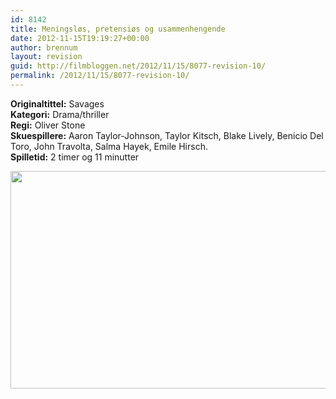 ```yaml
---
id: 8142
title: Meningsløs, pretensiøs og usammenhengende
date: 2012-11-15T19:19:27+00:00
author: brennum
layout: revision
guid: http://filmbloggen.net/2012/11/15/8077-revision-10/
permalink: /2012/11/15/8077-revision-10/
---
```

**Originaltittel:** Savages  
**Kategori:** Drama/thriller  
**Regi:** Oliver Stone  
**Skuespillere:** Aaron Taylor-Johnson, Taylor Kitsch, Blake Lively, Benicio Del Toro, John Travolta, Salma Hayek, Emile Hirsch.  
**Spilletid:** 2 timer og 11 minutter

<a href="http://filmbloggen.net/?attachment_id=8133" rel="attachment wp-att-8133"><img class="alignnone size-large wp-image-8133" src="http://filmbloggen.net/wp-content/uploads//2012/11/Savages-bilde-2-620x348.jpg" alt="" width="620" height="348" /></a>